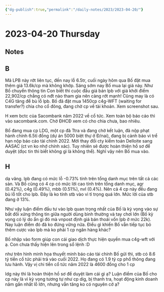 ```yaml
---
{"dg-publish":true,"permalink":"/daily-notes/2023/2023-04-20/"}
---
```


# 2023-04-20 Thursday

## Notes

## B

Mã LPB này rớt liên tục, đến nay lỗ 6.5tr, cuối ngày hôm qua Bố đặt mua thêm giá 13.6k/cp mà không khớp. Sáng sớm nay Bố mua lại giá này.
Như Bố chuyển thông tin Con biết thì cuộc đấu giá bán lpb với giá khởi điểm 22,902/cp chẳng có nđt nào tham gia nên càng rớt mạnh!
Cũng may là có C4G tăng để bù lỗ lpb. Bố đã đặt mua 1450cp c4g-WFT (waiting for transfer?) chia cho cổ đông, đang chờ cp về tài khoản. Xem screenshot sau.

H xem bctc của Sacombank năm 2022 về cổ tức. Xem toàn bộ báo cáo thì vào sacombank.com. Chờ ĐHCĐ xem có cho chia chưa, bao nhiêu.

Bố đang mua cp LDG, một cp đã Ttra và đang chờ kết luận, đã nộp phạt hành chính 6.5tỉ đồng (dự án 5000 biệt thự ở Đ/nai), đang bị cảnh báo vì trể hạn nộp báo cáo tài chính 2022. Mới thay đổi cty kiểm toán Delloite sang AASAC (ct vn ko nhớ chính xác). Tuy nhiên sẽ được hoàn thiện hồ sơ để duyệt (đọc tin thì biết không gì là không thể). Nghĩ vậy nên Bố mua vào.

## H

dạ vâng. lpb đang có mức lỗ -0.73% tính trên tổng danh mục trên tất cả các sàn. Và Bố cũng có 4 cp có mức lời cao tính trên tổng danh mục, agr (0.42%), c4g (0.49%), mbb (0.51%), nvl (0.4%). Nên cả 4 cp này đều đang bù lỗ tốt cho lpb. Đây là ko tính stb vào vì tỉ trọng quá lớn. Mức lời của stb đang ở 13%.

Như vậy luận điểm đầu tư vào lpb quan trọng nhất của Bố là kỳ vọng vào sự bất đối xứng thông tin giữa người dùng bình thường và tay chơi lớn (Bố kỳ vọng có lý do ẩn gì đó mà vnpost định giá bán thoái vốn lpb ở mức 22k). Nay luận điểm đó đã ko đứng vững nữa. Điều gì khiến Bố vẫn tiếp tục bỏ thêm cược vào lpb mà ko phải 1 cp ngân hàng khác?

Bố nhập vào form giúp con cái giao dịch thực hiện quyền mua c4g-wft với ạ. Con chưa thấy hiện lên trong sổ lệnh :D

như trên hình minh họa thuyết minh báo cáo tài chính Bố gửi thì, stb có 8.6 tỷ tiền cổ tức phải trả vào cuối 2022. Họ đang có 1.9 tỷ cp phổ thông đang lưu hành. Vậy vị chi tiền cổ tức năm 2022 là 4600 đồng cho 1 cp

ldg này thì là hoàn thiện hồ sơ để duyệt làm cái gì ạ? Luận điểm của Bố cho cp này là vì kỳ vọng tương tự như cp dig, bị thanh tra, hoạt động kinh doanh năm gần nhất lỗ lớn, nhưng vẫn tăng ko có nguyên cớ ạ?
